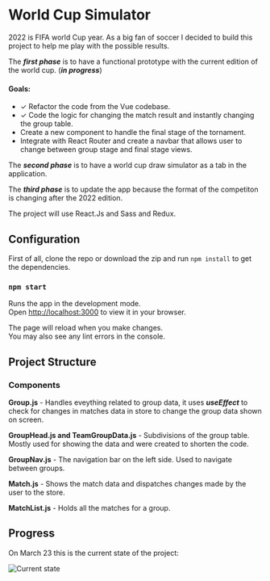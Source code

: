 # World Cup Simulator

2022 is FIFA world Cup year. As a big fan of soccer I decided to build this project to help me play with the possible results.

The **_first phase_** is to have a functional prototype with the current edition of the world cup. (**_in progress_**)

#### Goals:

-   ✓ Refactor the code from the Vue codebase.
-   ✓ Code the logic for changing the match result and instantly changing the group table.
-   Create a new component to handle the final stage of the tornament.
-   Integrate with React Router and create a navbar that allows user to change between group stage and final stage views.

The **_second phase_** is to have a world cup draw simulator as a tab in the application.

The **_third phase_** is to update the app because the format of the competiton is changing after the 2022 edition.

The project will use React.Js and Sass and Redux.

## Configuration

First of all, clone the repo or download the zip and run `npm install` to get the dependencies.

### `npm start`

Runs the app in the development mode.\
Open [http://localhost:3000](http://localhost:3000) to view it in your browser.

The page will reload when you make changes.\
You may also see any lint errors in the console.

## Project Structure

### Components

**Group.js** - Handles eveything related to group data, it uses **_useEffect_** to check for changes in matches data in store to change the group data shown on screen.

**GroupHead.js and TeamGroupData.js** - Subdivisions of the group table. Mostly used for showing the data and were created to shorten the code.

**GroupNav.js** - The navigation bar on the left side. Used to navigate between groups.

**Match.js** - Shows the match data and dispatches changes made by the user to the store.

**MatchList.js** - Holds all the matches for a group.

## Progress

On March 23 this is the current state of the project:

![Current state](https://github.com/ClaudioKamoda/World-Cup-Simulator-V2/blob/main/src/progressGifs/2022-03-23.gif)
